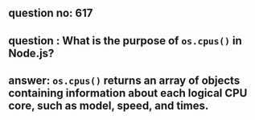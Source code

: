 
      
## question no: 617

## question : What is the purpose of `os.cpus()` in Node.js?

## answer: `os.cpus()` returns an array of objects containing information about each logical CPU core, such as model, speed, and times.
      